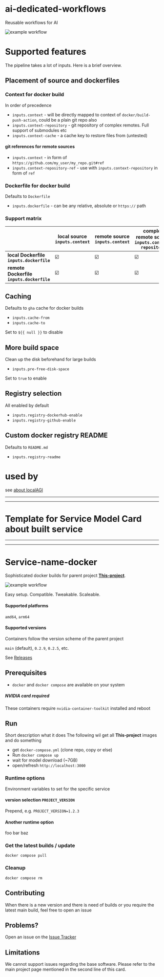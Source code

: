 # ai-dedicated-workflows
Reusable workflows for AI

![example workflow](https://github.com/localagi/ai-dedicated-workflows/actions/workflows/publish-docker.yml/badge.svg?branch=main)

# Supported features
The pipeline takes a lot of inputs. Here is a brief overview.

## Placement of source and dockerfiles

### Context for docker build
In order of precedence
* `inputs.context` - will be directly mapped to context of `docker/build-push-action`, could be a plain git repo also
* `inputs.context-repository` - git repository of complex remotes. Full support of submodules etc
* `inputs.context-cache` - a cache key to restore files from (untested)

#### git references for remote sources

* `inputs.context` - in form of `https://github.com/my_user/my_repo.git#ref`
* `inputs.context-repository-ref` - use with `inputs.context-repository` in form of `ref`

### Dockerfile for docker build
Defaults to `Dockerfile`

* `inputs.dockerfile` - can be any relative, absolute or `https://` path

### Support matrix

|                       | **local source** `inputs.context` | **remote source** `inputs.context` | **complex remote source** `inputs.context-repository` |
| ---- | ---- | ---- | ---- |
| **local Dockerfile  `inputs.dockerfile`** | :ballot_box_with_check:          | :ballot_box_with_check:             | :ballot_box_with_check: |
| **remote Dockerfile `inputs.dockerfile`** | :ballot_box_with_check:          | :ballot_box_with_check:             | :ballot_box_with_check: |

## Caching
Defaults to `gha` cache for docker builds
* `inputs.cache-from`
* `inputs.cache-to`

Set to `${{ null }}` to disable

## More build space
Clean up the disk beforehand for large builds

* `inputs.pre-free-disk-space`

Set to `true` to enable


## Registry selection
All enabled by default
* `inputs.registry-dockerhub-enable`
* `inputs.registry-github-enable`

## Custom docker registry README
Defaults to `README.md`
* `inputs.registry-readme`

# used by

see [about localAGI](https://github.com/localagi)

------------------------------
------------------------------
# Template for Service Model Card about built service
------------------------------
------------------------------

# Service-name-docker

Sophisticated docker builds for parent project [**This-project**](https://github.com/**This-project**). 

![example workflow](https://github.com/localagi/ai-dedicated-workflows/actions/workflows/publish-docker.yml/badge.svg?branch=main)

Easy setup. Compatible. Tweakable. Scaleable.

#### Supported platforms
`amd64`, `arm64`

#### Supported versions
Containers follow the version scheme of the parent project

`main` (default), `0.2.9`, `0.2.5`, etc.

See [Releases](../../releases)

## Prerequisites

* `docker` and `docker compose` are available on your system

##### NVIDIA card required
These containers require `nvidia-container-toolkit` installed and reboot

## Run

Short description what it does
The following wil get all **This-project** images and do something

* get `docker-compose.yml` (clone repo, copy or else) 
* Run `docker compose up`
* wait for model download (~7GB)
* open/refresh `http://localhost:3000` 

### Runtime options
Environment variables to set for the specific service

#### version selection `PROJECT_VERSION`
Prepend, e.g. `PROJECT_VERSION=1.2.3`

#### Another runtime option

foo bar baz

### Get the latest builds / update
`docker compose pull`

### Cleanup
`docker compose rm`

## Contributing

When there is a new version and there is need of builds or you require the latest main build, feel free to open an issue

## Problems?

Open an issue on the [Issue Tracker](../../issues)

## Limitations
We cannot support issues regarding the base software. Please refer to the main project page mentioned in the second line of this card.
